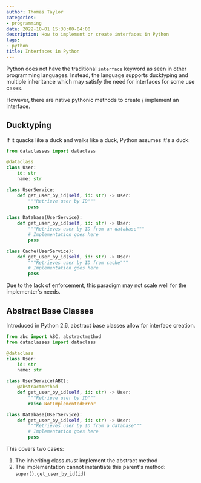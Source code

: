 ```yaml
---
author: Thomas Taylor
categories:
- programming
date: 2022-10-01 15:30:00-04:00
description: How to implement or create interfaces in Python
tags:
- python
title: Interfaces in Python
---
```


Python does not have the traditional `interface` keyword as seen in other programming languages. Instead, the language supports ducktyping and multiple inheritance which may satisfy the need for interfaces for some use cases.

However, there are native pythonic methods to create / implement an interface.

## Ducktyping 

If it quacks like a duck and walks like a duck, Python assumes it's a duck:

```python
from dataclasses import dataclass

@dataclass
class User:
    id: str
    name: str

class UserService:
    def get_user_by_id(self, id: str) -> User:
        """Retrieve user by ID"""
        pass

class Database(UserService):
    def get_user_by_id(self, id: str) -> User:
        """Retrieves user by ID from an database"""
        # Implementation goes here
        pass

class Cache(UserService):
    def get_user_by_id(self, id: str) -> User:
        """Retrieves user by ID from cache"""
        # Implementation goes here
        pass
```

Due to the lack of enforcement, this paradigm may not scale well for the implementer's needs.

## Abstract Base Classes

Introduced in Python 2.6, abstract base classes allow for interface creation.

```python
from abc import ABC, abstractmethod
from dataclasses import dataclass

@dataclass
class User:
    id: str
    name: str

class UserService(ABC):
    @abstractmethod
    def get_user_by_id(self, id: str) -> User:
        """Retrieve user by ID"""
        raise NotImplementedError

class Database(UserService):
    def get_user_by_id(self, id: str) -> User:
        """Retrieves user by ID from a database"""
        # Implementation goes here
        pass
```

This covers two cases:

1. The inheriting class _must_ implement the abstract method
2. The implementation cannot instantiate this parent's method: `super().get_user_by_id(id)`